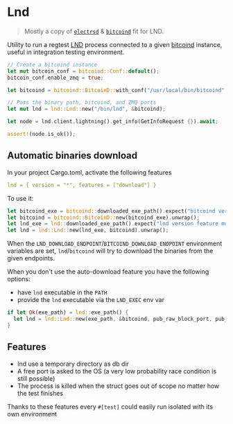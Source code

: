 # Lnd
> Mostly a copy of [`electrsd`](https://github.com/RCasatta/electrsd) & [`bitcoind`](https://github.com/rust-bitcoin/bitcoind) fit for LND.

Utility to run a regtest [LND](https://github.com/lightningnetwork/lnd) process connected to a given [bitcoind](https://github.com/RCasatta/bitcoind) instance, 
useful in integration testing environment.

```rust
// Create a bitcoind instance
let mut bitcoin_conf = bitcoind::Conf::default();
bitcoin_conf.enable_zmq = true;

let bitcoind = bitcoind::BitcoinD::with_conf("/usr/local/bin/bitcoind", &bitcoin_conf).unwrap();

// Pass the binary path, bitcoind, and ZMQ ports
let mut lnd = lnd::Lnd::new("/bin/lnd", &bitcoind);

let node = lnd.client.lightning().get_info(GetInfoRequest {}).await; 

assert!(node.is_ok());
```

## Automatic binaries download

In your project Cargo.toml, activate the following features

```yml
lnd = { version = "*", features = ["download"] }
```

To use it:

```rust
let bitcoind_exe = bitcoind::downloaded_exe_path().expect("bitcoind version feature must be enabled");
let bitcoind = bitcoind::BitcoinD::new(bitcoind_exe).unwrap();
let lnd_exe = lnd::downloaded_exe_path().expect("lnd version feature must be enabled");
let lnd = lnd::Lnd::new(lnd_exe, bitcoind).unwrap();
```

When the `LND_DOWNLOAD_ENDPOINT`/`BITCOIND_DOWNLOAD_ENDPOINT` environment variables are set,
`lnd`/`bitcoind` will try to download the binaries from the given endpoints.

When you don't use the auto-download feature you have the following options:

- have `lnd` executable in the `PATH`
- provide the `lnd` executable via the `LND_EXEC` env var

```rust
if let Ok(exe_path) = lnd::exe_path() {
  let lnd = lnd::Lnd::new(exe_path, &bitcoind, pub_raw_block_port, pub_raw_tx_port).unwrap();
}
```
## Features

  * lnd use a temporary directory as db dir
  * A free port is asked to the OS (a very low probability race condition is still possible) 
  * The process is killed when the struct goes out of scope no matter how the test finishes

Thanks to these features every `#[test]` could easily run isolated with its own environment
